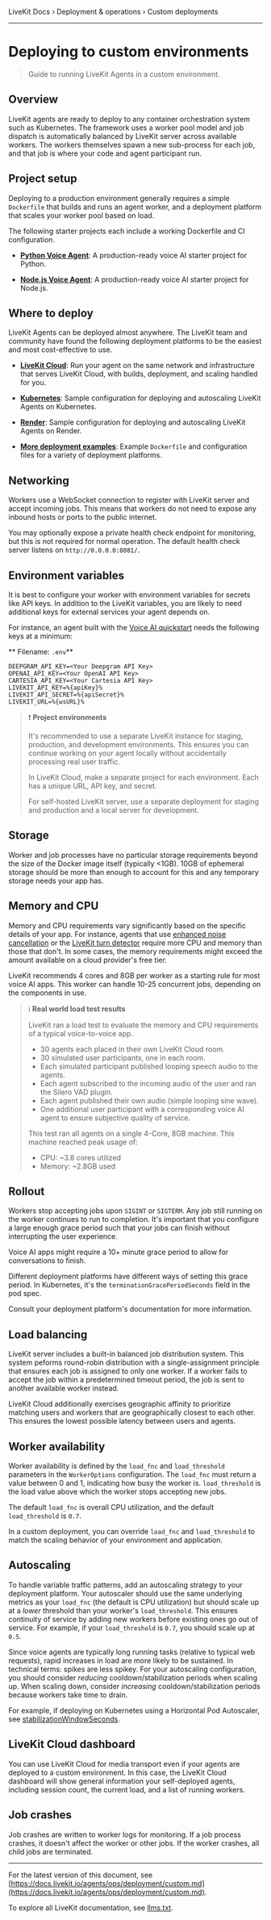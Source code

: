 LiveKit Docs › Deployment & operations › Custom deployments

---

# Deploying to custom environments

> Guide to running LiveKit Agents in a custom environment.

## Overview

LiveKit agents are ready to deploy to any container orchestration system such as Kubernetes. The framework uses a worker pool model and job dispatch is automatically balanced by LiveKit server across available workers. The workers themselves spawn a new sub-process for each job, and that job is where your code and agent participant run.

## Project setup

Deploying to a production environment generally requires a simple `Dockerfile` that builds and runs an agent worker, and a deployment platform that scales your worker pool based on load.

The following starter projects each include a working Dockerfile and CI configuration.

- **[Python Voice Agent](https://github.com/livekit-examples/agent-starter-python)**: A production-ready voice AI starter project for Python.

- **[Node.js Voice Agent](https://github.com/livekit-examples/agent-starter-node)**: A production-ready voice AI starter project for Node.js.

## Where to deploy

LiveKit Agents can be deployed almost anywhere. The LiveKit team and community have found the following deployment platforms to be the easiest and most cost-effective to use.

- **[LiveKit Cloud](https://docs.livekit.io/agents/ops/deployment.md)**: Run your agent on the same network and infrastructure that serves LiveKit Cloud, with builds, deployment, and scaling handled for you.

- **[Kubernetes](https://github.com/livekit-examples/agent-deployment/tree/main/kubernetes)**: Sample configuration for deploying and autoscaling LiveKit Agents on Kubernetes.

- **[Render](https://github.com/livekit-examples/agent-deployment/tree/main/render)**: Sample configuration for deploying and autoscaling LiveKit Agents on Render.

- **[More deployment examples](https://github.com/livekit-examples/agent-deployment)**: Example `Dockerfile` and configuration files for a variety of deployment platforms.

## Networking

Workers use a WebSocket connection to register with LiveKit server and accept incoming jobs. This means that workers do not need to expose any inbound hosts or ports to the public internet.

You may optionally expose a private health check endpoint for monitoring, but this is not required for normal operation. The default health check server listens on `http://0.0.0.0:8081/`.

## Environment variables

It is best to configure your worker with environment variables for secrets like API keys. In addition to the LiveKit variables, you are likely to need additional keys for external services your agent depends on.

For instance, an agent built with the [Voice AI quickstart](https://docs.livekit.io/agents/start/voice-ai.md) needs the following keys at a minimum:

** Filename: `.env`**

```shell
DEEPGRAM_API_KEY=<Your Deepgram API Key>
OPENAI_API_KEY=<Your OpenAI API Key>
CARTESIA_API_KEY=<Your Cartesia API Key>
LIVEKIT_API_KEY=%{apiKey}%
LIVEKIT_API_SECRET=%{apiSecret}%
LIVEKIT_URL=%{wsURL}%

```

> ❗ **Project environments**
> 
> It's recommended to use a separate LiveKit instance for staging, production, and development environments. This ensures you can continue working on your agent locally without accidentally processing real user traffic.
> 
> In LiveKit Cloud, make a separate project for each environment. Each has a unique URL, API key, and secret.
> 
> For self-hosted LiveKit server, use a separate deployment for staging and production and a local server for development.

## Storage

Worker and job processes have no particular storage requirements beyond the size of the Docker image itself (typically <1GB). 10GB of ephemeral storage should be more than enough to account for this and any temporary storage needs your app has.

## Memory and CPU

Memory and CPU requirements vary significantly based on the specific details of your app. For instance, agents that use [enhanced noise cancellation](https://docs.livekit.io/cloud/noise-cancellation.md) or the [LiveKit turn detector](https://docs.livekit.io/agents/build/turns/turn-detector.md) require more CPU and memory than those that don't. In some cases, the memory requirements might exceed the amount available on a cloud provider's free tier.

LiveKit recommends 4 cores and 8GB per worker as a starting rule for most voice AI apps. This worker can handle 10-25 concurrent jobs, depending on the components in use.

> ℹ️ **Real world load test results**
> 
> LiveKit ran a load test to evaluate the memory and CPU requirements of a typical voice-to-voice app.
> 
> - 30 agents each placed in their own LiveKit Cloud room.
> - 30 simulated user participants, one in each room.
> - Each simulated participant published looping speech audio to the agents.
> - Each agent subscribed to the incoming audio of the user and ran the Silero VAD plugin.
> - Each agent published their own audio (simple looping sine wave).
> - One additional user participant with a corresponding voice AI agent to ensure subjective quality of service.
> 
> This test ran all agents on a single 4-Core, 8GB machine. This machine reached peak usage of:
> 
> - CPU: ~3.8 cores utilized
> - Memory: ~2.8GB used

## Rollout

Workers stop accepting jobs upon `SIGINT` or `SIGTERM`. Any job still running on the worker continues to run to completion. It's important that you configure a large enough grace period such that your jobs can finish without interrupting the user experience.

Voice AI apps might require a 10+ minute grace period to allow for conversations to finish.

Different deployment platforms have different ways of setting this grace period. In Kubernetes, it's the `terminationGracePeriodSeconds` field in the pod spec.

Consult your deployment platform's documentation for more information.

## Load balancing

LiveKit server includes a built-in balanced job distribution system. This system peforms round-robin distribution with a single-assignment principle that ensures each job is assigned to only one worker. If a worker fails to accept the job within a predetermined timeout period, the job is sent to another available worker instead.

LiveKit Cloud additionally exercises geographic affinity to prioritize matching users and workers that are geographically closest to each other. This ensures the lowest possible latency between users and agents.

## Worker availability

Worker availability is defined by the `load_fnc` and `load_threshold` parameters in the `WorkerOptions` configuration. The `load_fnc` must return a value between 0 and 1, indicating how busy the worker is. `load_threshold` is the load value above which the worker stops accepting new jobs.

The default `load_fnc` is overall CPU utilization, and the default `load_threshold` is `0.7`.

In a custom deployment, you can override `load_fnc` and `load_threshold` to match the scaling behavior of your environment and application.

## Autoscaling

To handle variable traffic patterns, add an autoscaling strategy to your deployment platform. Your autoscaler should use the same underlying metrics as your `load_fnc` (the default is CPU utilization) but should scale up at a _lower_ threshold than your worker's `load_threshold`. This ensures continuity of service by adding new workers before existing ones go out of service. For example, if your `load_threshold` is `0.7`, you should scale up at `0.5`.

Since voice agents are typically long running tasks (relative to typical web requests), rapid increases in load are more likely to be sustained. In technical terms: spikes are less spikey. For your autoscaling configuration, you should consider _reducing_ cooldown/stabilization periods when scaling up. When scaling down, consider _increasing_ cooldown/stabilization periods because workers take time to drain.

For example, if deploying on Kubernetes using a Horizontal Pod Autoscaler, see [stabilizationWindowSeconds](https://kubernetes.io/docs/tasks/run-application/horizontal-pod-autoscale/#default-behavior).

## LiveKit Cloud dashboard

You can use LiveKit Cloud for media transport even if your agents are deployed to a custom environment.  In this case, the LiveKit Cloud dashboard will show general information your self-deployed agents, including session count, the current load, and a list of running workers.

## Job crashes

Job crashes are written to worker logs for monitoring. If a job process crashes, it doesn't affect the worker or other jobs. If the worker crashes, all child jobs are terminated.

---


For the latest version of this document, see [https://docs.livekit.io/agents/ops/deployment/custom.md](https://docs.livekit.io/agents/ops/deployment/custom.md).

To explore all LiveKit documentation, see [llms.txt](https://docs.livekit.io/llms.txt).